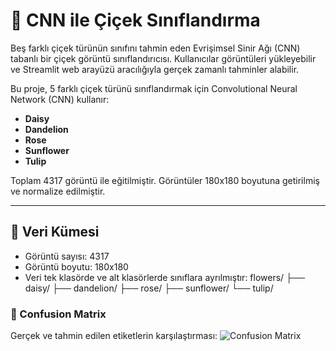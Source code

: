 # 🌸 CNN ile Çiçek Sınıflandırma

Beş farklı çiçek türünün sınıfını tahmin eden Evrişimsel Sinir Ağı (CNN) tabanlı bir çiçek görüntü sınıflandırıcısı. Kullanıcılar görüntüleri yükleyebilir ve Streamlit web arayüzü aracılığıyla gerçek zamanlı tahminler alabilir.

Bu proje, 5 farklı çiçek türünü sınıflandırmak için Convolutional Neural Network (CNN) kullanır:

- **Daisy**
- **Dandelion**
- **Rose**
- **Sunflower**
- **Tulip**

Toplam 4317 görüntü ile eğitilmiştir. Görüntüler 180x180 boyutuna getirilmiş ve normalize edilmiştir.

---
## 📁 Veri Kümesi

- Görüntü sayısı: 4317
- Görüntü boyutu: 180x180
- Veri tek klasörde ve alt klasörlerde sınıflara ayrılmıştır:
flowers/
├── daisy/
├── dandelion/
├── rose/
├── sunflower/
└── tulip/

### 🧾 Confusion Matrix

Gerçek ve tahmin edilen etiketlerin karşılaştırması:
![Confusion Matrix](confusion_matrix.png)


